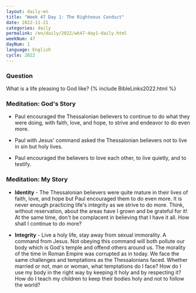 ```yaml
---
layout: daily-en
title: "Week 47 Day 1: The Righteous Conduct"
date: 2022-11-21
categories: daily
permalink: /en/daily/2022/wk47-day1-daily.html
weekNum: 47
dayNum: 1
language: English
cycle: 2022
---
```


### Question     
What is a life pleasing to God like?
{% include BibleLinks2022.html %} 

### Meditation: God's Story   
+ Paul encouraged the Thessalonian believers to continue to do what they were doing, with faith, love, and hope, to strive and endeavor to do even more. 

+ Paul with Jesus' command asked the Thessalonian believers not to live in sin but holy lives. 

+ Paul encouraged the believers to love each other, to live quietly, and to testify.  

### Meditation: My Story   
+ **Identity** - The Thessalonian believers were quite mature in their lives of faith, love, and hope but Paul encouraged them to do even more. It is never enough practicing life's integrity as we strive to do more. Think, without reservation, about the areas have I grown and be grateful for it! At the same time, don't be complacent in believing that I have it all. How shall I continue to do more? 

+ **Integrity** - Live a holy life, stay away from sexual immorality. A command from Jesus. Not obeying this command will both pollute our body which is God's temple and offend others around us. The morality of the time in Roman Empire was corrupted as in today. We face the same challenges and temptations as the Thessalonians faced. Whether married or not, man or woman, what temptations do I face? How do I use my body in the right way by keeping it holy and by respecting it? How do I teach my children to keep their bodies holy and not to follow the world? 
